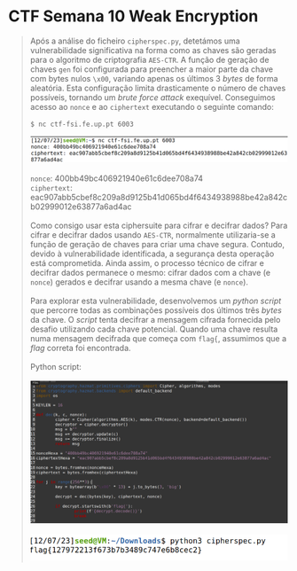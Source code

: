 # CTF Semana 10 Weak Encryption

> Após a análise do ficheiro ```cipherspec.py```, detetámos uma vulnerabilidade significativa na forma como as chaves são geradas para o algoritmo de criptografia ```AES-CTR```. A função de geração de chaves ```gen``` foi configurada para preencher a maior parte da chave com bytes nulos ```\x00```, variando apenas os últimos 3 _bytes_ de forma aleatória. Esta configuração limita drasticamente o número de chaves possíveis, tornando um _brute force attack_ exequível. Conseguimos acesso ao ```nonce``` e ao ```ciphertext``` executando o seguinte comando: 
> ```bash
> $ nc ctf-fsi.fe.up.pt 6003
> ```
> ![nonce_ciphertext](images/ctf10/nonce_ciphertext.png)
> <br><br>```nonce```: 400bb49bc406921940e61c6dee708a74
> <br>```ciphertext```: eac907abb5cbef8c209a8d9125b41d065bd4f6434938988be42a842cb02999012e63877a6ad4ac
> <br><br>Como consigo usar esta ciphersuite para cifrar e decifrar dados? Para cifrar e decifrar dados usando ```AES-CTR```, normalmente utilizaria-se a função de geração de chaves para criar uma chave segura. Contudo, devido à vulnerabilidade identificada, a segurança desta operação está comprometida. Ainda assim, o processo técnico de cifrar e decifrar dados permanece o mesmo: cifrar dados com a chave (e ```nonce```) gerados e decifrar usando a mesma chave (e ```nonce```).
> <br><br>Para explorar esta vulnerabilidade, desenvolvemos um _python script_ que percorre todas as combinações possíveis dos últimos três _bytes_ da chave. O _script_ tenta decifrar a mensagem cifrada fornecida pelo desafio utilizando cada chave potencial. Quando uma chave resulta numa mensagem decifrada que começa com ```flag{```, assumimos que a _flag_ correta foi encontrada.
> <br><br> Python script:<br><br>
> ![pythonscript](images/ctf10/pythonscript.png)<br><br>
> ![flag](images/ctf10/flag.png)



